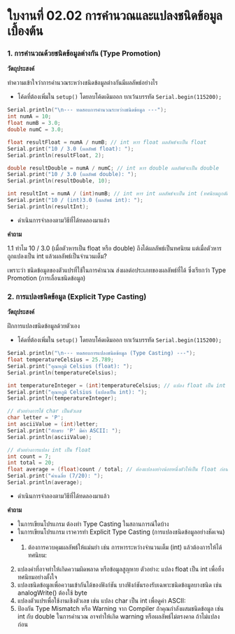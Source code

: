 # ใบงานที่ 02.02 การคำนวณและแปลงชนิดข้อมูลเบื้องต้น


### 1. การคำนวณด้วยชนิดข้อมูลต่างกัน (Type Promotion)

__วัตถุประสงค์__ 

ทำความเข้าใจว่าการคำนวณระหว่างชนิดข้อมูลต่างกันมีผลลัพธ์อย่างไร

- โค้ดที่ต้องเพิ่มใน `setup()` โดยลบโค้ดเดิมออก ยกเว้นบรรทัด `Serial.begin(115200);`


``` c
Serial.println("\n--- ทดสอบการคำนวณระหว่างชนิดข้อมูล ---");
int numA = 10;
float numB = 3.0;
double numC = 3.0;

float resultFloat = numA / numB; // int หาร float ผลลัพธ์จะเป็น float
Serial.print("10 / 3.0 (ผลลัพธ์ float): ");
Serial.println(resultFloat, 2);

double resultDouble = numA / numC; // int หาร double ผลลัพธ์จะเป็น double
Serial.print("10 / 3.0 (ผลลัพธ์ double): ");
Serial.println(resultDouble, 10);

int resultInt = numA / (int)numB; // int หาร int ผลลัพธ์จะเป็น int (ทศนิยมถูกตัดทิ้ง)
Serial.print("10 / (int)3.0 (ผลลัพธ์ int): ");
Serial.println(resultInt);
```

- ดำเนินการจำลองตามวิธีที่ได้ทดลองมาแล้ว

__คำถาม__ 

1.1  ทำไม 10 / 3.0 (เมื่อตัวหารเป็น float หรือ double) ถึงได้ผลลัพธ์เป็นทศนิยม แต่เมื่อตัวหารถูกแปลงเป็น int แล้วผลลัพธ์เป็นจำนวนเต็ม?

เพราะว่า ชนิดข้อมูลของตัวแปรที่ใช้ในการคำนวณ ส่งผลต่อประเภทของผลลัพธ์ที่ได้ ซึ่งเรียกว่า Type Promotion (การเลื่อนชนิดข้อมูล)

### 2. การแปลงชนิดข้อมูล (Explicit Type Casting)

__วัตถุประสงค์__ 

ฝึกการแปลงชนิดข้อมูลด้วยตัวเอง

- โค้ดที่ต้องเพิ่มใน `setup()` โดยลบโค้ดเดิมออก ยกเว้นบรรทัด `Serial.begin(115200);`


``` c
Serial.println("\n--- ทดสอบการแปลงชนิดข้อมูล (Type Casting) ---");
float temperatureCelsius = 25.789;
Serial.print("อุณหภูมิ Celsius (float): ");
Serial.println(temperatureCelsius);

int temperatureInteger = (int)temperatureCelsius; // แปลง float เป็น int
Serial.print("อุณหภูมิ Celsius (แปลงเป็น int): ");
Serial.println(temperatureInteger);

// ตัวอย่างการใช้ char เป็นตัวเลข
char letter = 'P';
int asciiValue = (int)letter;
Serial.print("อักขระ 'P' มีค่า ASCII: ");
Serial.println(asciiValue);

// ตัวอย่างการแปลง int เป็น float
int count = 7;
int total = 20;
float average = (float)count / total; // ต้องแปลงอย่างน้อยหนึ่งตัวให้เป็น float ก่อนหาร
Serial.print("ค่าเฉลี่ย (7/20): ");
Serial.println(average);
```

- ดำเนินการจำลองตามวิธีที่ได้ทดลองมาแล้ว


__คำถาม__

- ในการเขียนโปรแกรม ต้องทำ Type Casting ในสถานการณ์ใดบ้าง
- ในการเขียนโปรแกรม เราควรทำ Explicit Type Casting (การแปลงชนิดข้อมูลอย่างชัดเจน)
- 1. ต้องการควบคุมผลลัพธ์ให้แม่นยำ
เช่น การหารระหว่างจำนวนเต็ม (int) แล้วต้องการให้ได้ทศนิยม:
 2. แปลงค่าที่อาจทำให้เกิดความผิดพลาด หรือข้อมูลสูญหาย
ตัวอย่าง: แปลง float เป็น int เพื่อทิ้งทศนิยมอย่างตั้งใจ
 3. แปลงชนิดข้อมูลเพื่อความเข้ากันได้ของฟังก์ชัน
บางฟังก์ชันรองรับเฉพาะชนิดข้อมูลบางชนิด เช่น analogWrite() ต้องใช้ byte
4. แปลงตัวแปรเพื่อใช้งานเชิงตัวเลข
เช่น แปลง char เป็น int เพื่อดูค่า ASCII:
5. ป้องกัน Type Mismatch หรือ Warning จาก Compiler
ถ้าคุณกำลังผสมชนิดข้อมูล เช่น int กับ double ในการคำนวณ อาจทำให้เกิด warning หรือผลลัพธ์ไม่ตรงคาด ถ้าไม่แปลงก่อน
